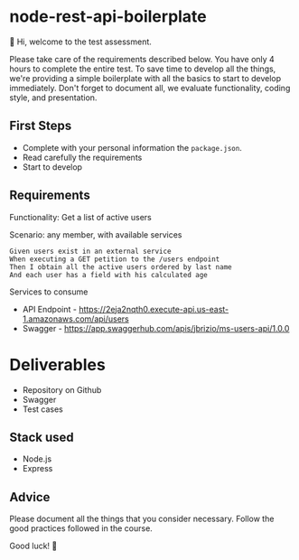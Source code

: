# node-rest-api-boilerplate

👋 Hi, welcome to the test assessment.

Please take care of the requirements described below.
You have only 4 hours to complete the entire test. To save time to develop all the things, we're providing a simple boilerplate with all the basics to start to develop immediately. Don't forget to document all, we evaluate functionality, coding style, and presentation.

## First Steps
- Complete with your personal information the `package.json`.
- Read carefully the requirements
- Start to develop

## Requirements
Functionality: Get a list of active users

Scenario: any member, with available services

```
Given users exist in an external service
When executing a GET petition to the /users endpoint
Then I obtain all the active users ordered by last name
And each user has a field with his calculated age
```

Services to consume
- API Endpoint - https://2eja2nqth0.execute-api.us-east-1.amazonaws.com/api/users
- Swagger - https://app.swaggerhub.com/apis/jbrizio/ms-users-api/1.0.0

# Deliverables
- Repository on Github
- Swagger
- Test cases

## Stack used
- Node.js
- Express

## Advice
Please document all the things that you consider necessary. Follow the good practices followed in the course.

Good luck! 💪
